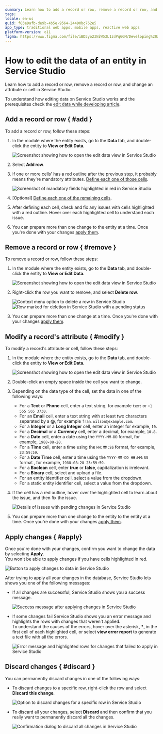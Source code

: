 ```yaml
---
summary: Learn how to add a record or row, remove a record or row, and change an attribute or cell in Service Studio.
tags: 
locale: en-us
guid: f83e9afb-de9b-4b5e-9564-24490bc762e5
app_type: traditional web apps, mobile apps, reactive web apps
platform-version: o11
figma: https://www.figma.com/file/iBD5yo23NiW53L1zdPqGGM/Developing%20an%20Application?node-id=668:425
---
```


# How to edit the data of an entity in Service Studio

Learn how to add a record or row, remove a record or row, and change an attribute or cell in Service Studio.

To understand how editing data on Service Studio works and the prerequisites check the [edit data while developing article](./edit-data.md).

## Add a record or row { #add }

To add a record or row, follow these steps:

1. In the module where the entity exists, go to the **Data** tab, and double-click the entity to **View or Edit Data**.

    ![Screenshot showing how to open the edit data view in Service Studio](images/open-edit-data-ss.png "Open Edit Data in Service Studio")

1. Select **Add row**.

1. If one or more cells' has a red outline after the previous step, it probably means they're mandatory attributes. [Define each one of those cells](#modify).

    ![Screenshot of mandatory fields highlighted in red in Service Studio](images/mandatory-fields-ss.png "Mandatory Fields Highlighted")

1. [Optional] [Define each one of the remaining cells](#modify).

1. After defining each cell, check and fix any issues with cells highlighted with a red outline. Hover over each highlighted cell to understand each issue.

1. You can prepare more than one change to the entity at a time. Once you're done with your changes [apply them](#apply).

## Remove a record or row { #remove }

To remove a record or row, follow these steps:

1. In the module where the entity exists, go to the **Data** tab, and double-click the entity to **View or Edit Data**.

    ![Screenshot showing how to open the edit data view in Service Studio](images/open-edit-data-ss.png "Open Edit Data in Service Studio")

1. Right-click the row you want to remove, and select **Delete row**.

    ![Context menu option to delete a row in Service Studio](images/delete-row-ss.png "Delete a Row")
    ![Row marked for deletion in Service Studio with a pending status](images/pending-delete-row-ss.png "Pending Deletion of a Row")

1. You can prepare more than one change at a time. Once you're done with your changes [apply them](#apply).

## Modify a record's attribute { #modify }

To modify a record's attribute or cell, follow these steps:

1. In the module where the entity exists, go to the **Data** tab, and double-click the entity to **View or Edit Data**.

    ![Screenshot showing how to open the edit data view in Service Studio](images/open-edit-data-ss.png "Open Edit Data in Service Studio")

1. Double-click an empty space inside the cell you want to change.

1. Depending on the data type of the cell, set the data in one of the following ways:

    * For a **Text** or **Phone** cell, enter a text string, for example `text` or `+1 555 565 3730`.
    * For an **Email** cell, enter a text string with at least two characters separated by a **@**, for example `fran.wilson@example.com`.
    * For a **Integer** or a **Long Integer** cell, enter an integer for example, `10`.
    * For a **Decimal** or a **Currency** cell, enter a decimal, for example, `10.8`.
    * For a **Date** cell, enter a date using the `YYYY-MM-DD` format, for example, `1988-08-28`.
    * For a **Time** cell, enter a time using the `HH:MM:SS` format, for example, `23:59:59`.
    * For a **Date Time** cell, enter a time using the `YYYY-MM-DD HH:MM:SS` format , for example, `1988-08-28 23:59:59`.
    * For a **Boolean** cell, enter **true** or **false**, capitalization is irrelevant.
    * For a **Binary** cell, select and upload a file.
    * For an entity identifier cell, select a value from the dropdown.
    * For a static entity identifier cell, select a value from the dropdown.

1. If the cell has a red outline, hover over the highlighted cell to learn about the issue, and then fix the issue.

    ![Details of issues with pending changes in Service Studio](images/pedning-changes-validation-ss.png "Pending Changes Validation")

1. You can prepare more than one change to the entity to the entity at a time. Once you're done with your changes [apply them](#apply).

## Apply changes { #apply}

Once you're done with your changes, confirm you want to change the data by selecting **Apply**.<br/>
You won't be able to apply changes if you have cells highlighted in red.

![Button to apply changes to data in Service Studio](images/apply-changes-ss.png "Apply Changes in Service Studio")

After trying to apply all your changes in the database, Service Studio lets shows you one of the following messages:

* If all changes are successful, Service Studio shows you a success message.

    ![Success message after applying changes in Service Studio](images/changes-successfully-ss.png "Changes Applied Successfully")

* If some changes fail Service Studio shows you an error message and highlights the rows with changes that weren't applied.<br/> To understand the causes of the errors, hover over the asterisk, **\***, in the first cell of each highlighted cell, or select **view error report** to generate a text file with all the errors.

    ![Error message and highlighted rows for changes that failed to apply in Service Studio](images/changes-failed-ss.png "Changes Failed to be Applied")

## Discard changes { #discard }

You can permanently discard changes in one of the following ways:

* To discard changes to a specific row, right-click the row and select **Discard this change**.

    ![Option to discard changes for a specific row in Service Studio](images/discard-row-changes-ss.png "Discard Changes for a Row")

* To discard all your changes, select **Discard** and then confirm that you really want to permanently discard all the changes.

    ![Confirmation dialog to discard all changes in Service Studio](images/confirm-discard-changes-ss.png "Confirm Discard Changes")

